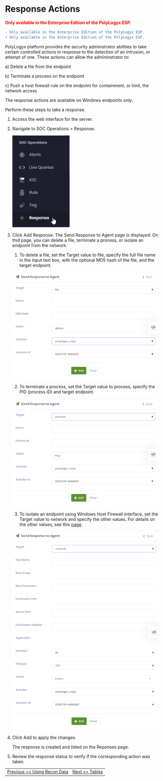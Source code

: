 Response Actions
=================================== 
<span style="color:red">**Only available in the Enterprise Edition of the PolyLogyx ESP.** </span>
```diff
- Only available in the Enterprise Edition of the PolyLogyx ESP.
! Only available in the Enterprise Edition of the PolyLogyx ESP.
```


PolyLogyx platform provides the security administrator abilities to take certain controlled actions in response to the detection of an intrusion, or attempt of one. These actions can allow the admininstrator to:

a) Delete a file from the endpoint

b) Terminate a process on the endpoint

c) Push a host firewall rule on the endpoint for containment, or limit, the network access

The response actions are available on Windows endpoints only. 

Perform these steps to take a response.
1. Access the web interface for the server.
2. Navigate to SOC Operations > Response. 

   ![response_menu](https://github.com/preetpoly/test/blob/pooja/response_menu.png)
3. Click Add Response. The Send Response to Agent page is displayed. 
   On thid page, you can delete a file, terminate a process, or isolate an endpoint from the network.
   
   1. To delete a file, set the Target value to file, specify the full file name in the input text box, with the optional MD5 hash of the file, and the target endpoint.
   
   ![target_file](https://github.com/preetpoly/test/blob/pooja/target_file.png)
   
   2. To terminate a process, set the Target value to process, specify the PID (process ID) and target endpoint.
   
   ![target_process](https://github.com/preetpoly/test/blob/pooja/target_process.png)
   
   3. To isolate an endpoint using Windows Host Firewall interface, set the Target value to network and specify the other values. For details on the other values, see this [page](https://docs.microsoft.com/en-us/previous-versions/windows/it-pro/windows-server-2008-R2-and-2008/cc722141(v=ws.10)).
   
   ![target_network](https://github.com/preetpoly/test/blob/pooja/target_network.png)
   
 4. Click Add to apply the changes.
 
    The response is created and listed on the Reponses page. 
 5. Review the response status to verify if the corresponding action was taken.  
 
 |										|																							|
|:---									|													   								    ---:|
|[Previous << Using Recon Data](../10_Using_Recon_Data/Readme.md)  | [Next >> Tables](../12_Tables/Readme.md)|
